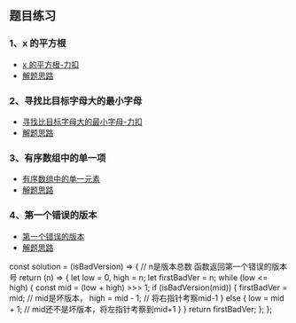 ## 题目练习

### 1、x 的平方根

- [x 的平方根-力扣](https://leetcode-cn.com/problems/sqrtx/description/)
- [解题思路](./1.69.sqrtx/index.md)

### 2、寻找比目标字母大的最小字母

- [寻找比目标字母大的最小字母-力扣](https://leetcode-cn.com/problems/find-smallest-letter-greater-than-target/description/)
- [解题思路](./2.744.寻找比目标字母大的最小字母/index.md)

### 3、有序数组中的单一项
- [有序数组中的单一元素](https://leetcode-cn.com/problems/single-element-in-a-sorted-array/)
- [解题思路](./3.540.有序数组中的但一项/index.md)

### 4、第一个错误的版本
- [第一个错误的版本](https://leetcode-cn.com/problems/first-bad-version/)
- [解题思路](./4.278.第一个错误的版本./index.md)

const solution = (isBadVersion) => {
  // n是版本总数 函数返回第一个错误的版本号
  return (n) => {
    let low = 0, high = n;
    let firstBadVer = n;
    while (low <= high) {
      const mid = (low + high) >>> 1;
      if (isBadVersion(mid)) {
        firstBadVer = mid; // mid是坏版本，
        high = mid - 1; // 将右指针考察mid-1
      } else {
        low = mid + 1; // mid还不是坏版本，将左指针考察到mid+1
      }
    }
    return firstBadVer;
  };
};
